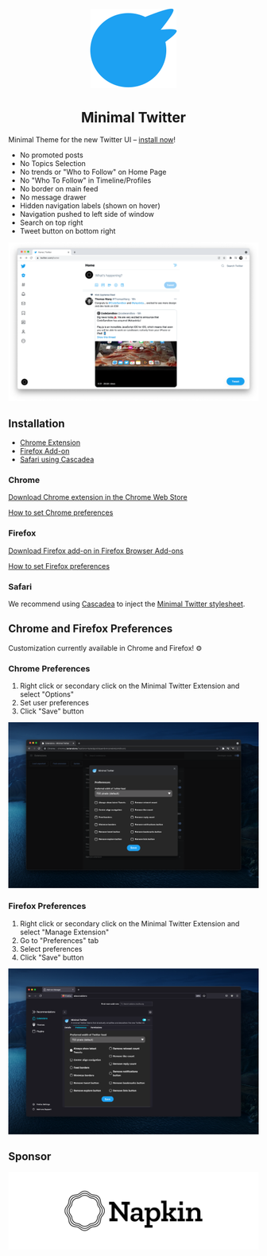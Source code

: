 <p align="center">
  <img alt="Minimal Twitter Icon" src="./minimal-twitter-icon.svg"/>
</p>

<h1 align="center">
  Minimal Twitter
</h1>

Minimal Theme for the new Twitter UI – [install now](#installation)!

- No promoted posts
- No Topics Selection
- No trends or "Who to Follow" on Home Page
- No "Who To Follow" in Timeline/Profiles
- No border on main feed
- No message drawer
- Hidden navigation labels (shown on hover)
- Navigation pushed to left side of window
- Search on top right
- Tweet button on bottom right

![screenshot](./screenshot.png)

## Installation

- [Chrome Extension](#chrome)
- [Firefox Add-on](#firefox)
- [Safari using Cascadea](#safari)

### Chrome

[Download Chrome extension in the Chrome Web Store](https://chrome.google.com/webstore/detail/pobhoodpcipjmedfenaigbeloiidbflp)

[How to set Chrome preferences](#chrome-preferences)

### Firefox

[Download Firefox add-on in Firefox Browser Add-ons](https://addons.mozilla.org/en-US/firefox/addon/min-twitter/)

[How to set Firefox preferences](#firefox-preferences)

### Safari

We recommend using [Cascadea](https://apps.apple.com/us/app/cascadea/id1432182561) to inject the [Minimal Twitter stylesheet](./twitter.safariextension/minimal-twitter.css).

## Chrome and Firefox Preferences

Customization currently available in Chrome and Firefox! ⚙️

### Chrome Preferences

1. Right click or secondary click on the Minimal Twitter Extension and select "Options"
2. Set user preferences
3. Click "Save" button

![Chrome Preferences](chrome-preferences.png)

### Firefox Preferences

1. Right click or secondary click on the Minimal Twitter Extension and select "Manage Extension"
2. Go to "Preferences" tab
3. Select preferences
4. Click "Save" button

![Firefox Preferences](firefox-preferences.png)

## Sponsor

<a href="https://www.napkin.io/">
  <img alt="Sponsor: Napkin" src="./NapkinLogotype.png"/>
</a>
